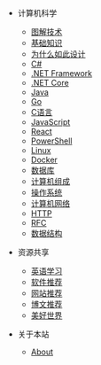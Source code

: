 - 计算机科学
  - [图解技术](/resource/pic/pic_tech.md)
  - [基础知识](/resource/cs/cs_what.md)
  - [为什么如此设计](/resource/cs/cs_why.md)
  - [C#](/resource/cs/cs_csharp.md)
  - [.NET Framework](/resource/cs/cs_dotnetfx.md)
  - [.NET Core](/resource/cs/cs_dotnet.md)
  - [Java](/resource/cs/cs_java.md)
  - [Go](/resource/cs/cs_go.md)
  - [C语言](/resource/cs/cs_clang.md)
  - [JavaScript](/resource/cs/cs_js.md)
  - [React](/resource/cs/cs_react.md)
  - [PowerShell](/resource/cs/cs_ps.md)
  - [Linux](/resource/cs/cs_linux.md)
  - [Docker](/resource/cs/cs_docker.md)
  - [数据库](/resource/cs/cs_db.md)
  - [计算机组成](/resource/cs/cs_computer.md)
  - [操作系统](/resource/cs/cs_os.md)
  - [计算机网络](/resource/cs/cs_net.md)
  - [HTTP](/resource/cs/cs_http.md)
  - [RFC](/resource/cs/cs_rfc.md)
  - [数据结构](/resource/cs/cs_data.md)

- 资源共享
  - [英语学习](/resource/share/english.md)
  - [软件推荐](/resource/share/software.md)
  - [网站推荐](/resource/share/site.md)
  - [博文推荐](/resource/share/blog.md)
  - [美好世界](/resource/pic/pic_all.md)

- 关于本站
  - [About](/resource/doc/doc_about.md)